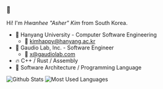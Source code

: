 ### 👋

Hi! I'm *Hwanhee "Asher" Kim* from South Korea.

- 🏫 Hanyang University - Computer Software Engineering
  - 📧 kimhappy@hanyang.ac.kr
- 🏢 Gaudio Lab, Inc. - Software Engineer
  - 📧 x@gaudiolab.com
- 🔥 C++ / Rust / Assembly
- 🌱 Software Architecture / Programming Language

![Github Stats](https://github-readme-stats.vercel.app/api?username=POMMI3R&show_icons=true&hide_border=true&count_private=true)
![Most Used Languages](https://github-readme-stats.vercel.app/api/top-langs/?username=POMMI3R&hide_border=true&layout=compact)

